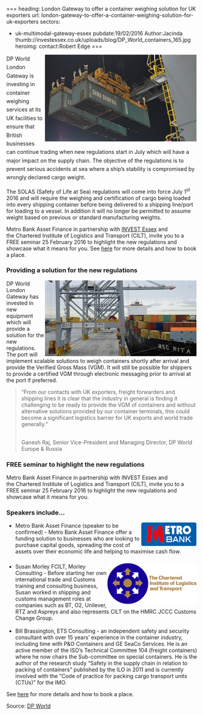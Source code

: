 ===
heading: London Gateway to offer a container weighing solution for UK exporters
url: london-gateway-to-offer-a-container-weighing-solution-for-uk-exporters
sectors:
  - uk-multimodal-gateway-essex 
pubdate:19/02/2016
Author:Jacinda
thumb://investessex.co.uk/uploads/blog/DP_World_containers_165.jpg
heroimg:
contact:Robert Edge
===
<p><span style='line-height: 1.6;'><img alt='DP World London Gateway' src='../uploads/blog/DP_World_containers_700.jpg' style='width: 400px; height: 229px; float: right; margin-left: 2px; margin-right: 2px;'/>DP World London Gateway is investing in container weighing services at its UK facilities to ensure that British businesses can continue trading when new regulations start in July which will have a major impact on the supply chain. The objective of the regulations is to prevent serious accidents at sea where a ship’s stability is compromised by wrongly declared cargo weight.</span></p><p>The SOLAS (Safety of Life at Sea) regulations will come into force July 1<sup>st</sup> 2016 and will require the weighing and certification of cargo being loaded into every shipping container before being delivered to a shipping line/port for loading to a vessel. In addition it will no longer be permitted to assume weight based on previous or standard manufacturing weights.</p><p>Metro Bank Asset Finance in partnership with <a href='../index.html' target='_blank'>INVEST Essex</a> and the Chartered Institute of Logistics and Transport (CILT), invite you to a FREE seminar 25 February 2016 to highlight the new regulations and showcase what it means for you. See <a href='../events/uniform-customs-code-and-solas-seminar' target='_blank'>here</a> for more details and how to book a place.</p><h3>Providing a solution for the new regulations</h3><p><img alt='DP World London Gateway' src='../uploads/blog/Picture1_400.jpg' style='width: 400px; height: 200px; margin-left: 2px; margin-right: 2px; float: right;'/>DP World London Gateway has invested in new equipment which will provide a solution for the new regulations. The port will implement scalable solutions to weigh containers shortly after arrival and provide the Verified Gross Mass (VGM). It will still be possible for shippers to provide a certified VGM through electronic messaging prior to arrival at the port if preferred.</p><blockquote><p>“From our contacts with UK exporters, freight forwarders and shipping lines it is clear that the industry in general is finding it challenging to be ready to provide the VGM of containers and without alternative solutions provided by our container terminals, this could become a significant logistics barrier for UK exports and world trade generally.”</p><p><br/>Ganesh Raj, Senior Vice-President and Managing Director, DP World Europe &amp; Russia</p></blockquote><h3>FREE seminar to highlight the new regulations</h3><p>Metro Bank Asset Finance in partnership with INVEST Essex and the Chartered Institute of Logistics and Transport (CILT), invite you to a FREE seminar 25 February 2016 to highlight the new regulations and showcase what it means for you.</p><h3>Speakers include…</h3><ul><li><img alt='Metro Bank' src='../uploads/blog/Metro_Bank_logo_RGB_72dpi.png' style='line-height: 20.8px; width: 146px; height: 63px; margin-left: 2px; margin-right: 2px; float: right;'/>Metro Bank Asset Finance (speaker to be confirmed) - Metro Bank Asset Finance offer a funding solution to businesses who are looking to purchase capital goods, spreading the cost of assets over their economic life and helping to maximise cash flow.</li><li><h3><img alt='Chartered Institute of Logistics and Transport (CILT)' src='../uploads/blog/CILT_RGB.jpg' style='width: 235px; height: 107px; margin-left: 2px; margin-right: 2px; float: right;'/></h3>	Susan Morley FCILT, Morley Consulting - Before starting her own international trade and Customs training and consulting business, Susan worked in shipping and customs management roles at companies such as BT, O2, Unilever, RTZ and Aspreys and also represents CILT on the HMRC JCCC Customs Change Group.<br/>	 </li><li>Bill Brassington, ETS Consulting - an independent safety and security consultant with over 15 years’ experience in the container industry, including time with P&amp;O Containers and GE SeaCo Services. He is an active member of the ISO’s Technical Committee 104 (freight containers) where he now chairs the Sub-committee on special containers. He is the author of the research study “Safety in the supply chain in relation to packing of containers” published by the ILO in 2011 and is currently involved with the “Code of practice for packing cargo transport units (CTUs)” for the IMO.</li></ul><p>See <a href='../events/uniform-customs-code-and-solas-seminar' target='_blank'>here</a> for more details and how to book a place.</p><p>Source: <a href='http://www.londongateway.com/media-page/press-releases/dp-world-offer-container-weighing-solution-uk/' target='_blank'>DP World</a></p>